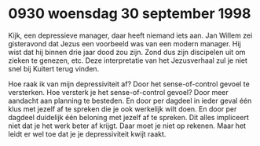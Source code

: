 # 0930 woensdag 30 september 1998
Kijk, een depressieve manager, daar heeft niemand iets aan. Jan Willem zei gisteravond dat Jezus een voorbeeld was van een modern manager. Hij wist dat hij binnen drie jaar dood zou zijn. Zond dus zijn discipelen uit om zieken te genezen, etc.  Deze interpretatie van het Jezusverhaal zul je niet snel bij Kuitert terug vinden. 

Hoe raak ik van mijn depressiviteit af? Door het sense-of-control gevoel te versterken. Hoe versterk je het sense-of-control gevoel? Door meer aandacht aan planning te besteden. En door per dagdeel in ieder geval één klus met jezelf af te spreken die je ook werkelijk wilt doen. En door per dagdeel duidelijk één beloning met jezelf af te spreken. Dit alles impliceert niet dat je het werk beter af krijgt. Daar moet je niet op rekenen. Maar het leidt er wel toe dat je je depressiviteit kwijt raakt. 
